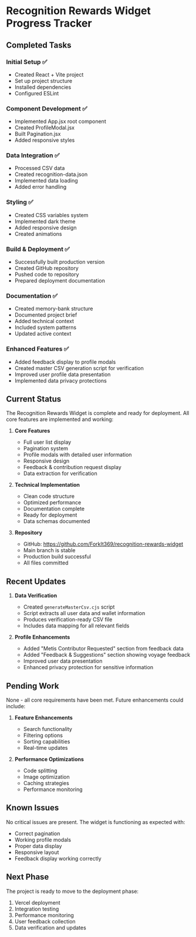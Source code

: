 # Recognition Rewards Widget Progress Tracker

## Completed Tasks

### Initial Setup ✅
- Created React + Vite project
- Set up project structure
- Installed dependencies
- Configured ESLint

### Component Development ✅
- Implemented App.jsx root component
- Created ProfileModal.jsx
- Built Pagination.jsx
- Added responsive styles

### Data Integration ✅
- Processed CSV data
- Created recognition-data.json
- Implemented data loading
- Added error handling

### Styling ✅
- Created CSS variables system
- Implemented dark theme
- Added responsive design
- Created animations

### Build & Deployment ✅
- Successfully built production version
- Created GitHub repository
- Pushed code to repository
- Prepared deployment documentation

### Documentation ✅
- Created memory-bank structure
- Documented project brief
- Added technical context
- Included system patterns
- Updated active context

### Enhanced Features ✅
- Added feedback display to profile modals
- Created master CSV generation script for verification
- Improved user profile data presentation
- Implemented data privacy protections

## Current Status
The Recognition Rewards Widget is complete and ready for deployment. All core features are implemented and working:

1. **Core Features**
   - Full user list display
   - Pagination system
   - Profile modals with detailed user information
   - Responsive design
   - Feedback & contribution request display
   - Data extraction for verification

2. **Technical Implementation**
   - Clean code structure
   - Optimized performance
   - Documentation complete
   - Ready for deployment
   - Data schemas documented

3. **Repository**
   - GitHub: https://github.com/ForkIt369/recognition-rewards-widget
   - Main branch is stable
   - Production build successful
   - All files committed

## Recent Updates
1. **Data Verification**
   - Created `generateMasterCsv.cjs` script
   - Script extracts all user data and wallet information
   - Produces verification-ready CSV file
   - Includes data mapping for all relevant fields

2. **Profile Enhancements**
   - Added "Metis Contributor Requested" section from feedback data
   - Added "Feedback & Suggestions" section showing voyage feedback
   - Improved user data presentation
   - Enhanced privacy protection for sensitive information

## Pending Work
None - all core requirements have been met. Future enhancements could include:

1. **Feature Enhancements**
   - Search functionality
   - Filtering options
   - Sorting capabilities
   - Real-time updates

2. **Performance Optimizations**
   - Code splitting
   - Image optimization
   - Caching strategies
   - Performance monitoring

## Known Issues
No critical issues are present. The widget is functioning as expected with:
- Correct pagination
- Working profile modals
- Proper data display
- Responsive layout
- Feedback display working correctly

## Next Phase
The project is ready to move to the deployment phase:
1. Vercel deployment
2. Integration testing
3. Performance monitoring
4. User feedback collection
5. Data verification and updates
